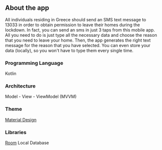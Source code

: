 ## About the app

All individuals residing in Greece should send an SMS text message to 13033 in order to obtain permission to leave their homes during the lockdown. In fact, you can send an sms in just 3 taps from this mobile app. All you need to do is just type all the necessary data and choose the reason that you need to leave your home. Then, the app generates the right text message for the reason that you have selected. You can even store your data (locally), so you won't have to type them every single time.

### Programming Language 
Kotlin

### Architecture
Model - View - ViewModel (MVVM)

### Theme 
[Material Design](https://material.io/)

### Libraries
[Room](https://developer.android.com/topic/libraries/architecture/room) Local Database
